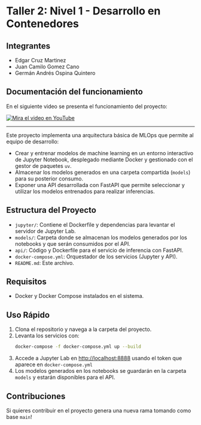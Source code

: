# Taller 2: Nivel 1 - Desarrollo en Contenedores

## Integrantes
* Edgar Cruz Martinez
* Juan Camilo Gomez Cano
* Germán Andrés Ospina Quintero

## Documentación del funcionamiento

En el siguiente video se presenta el funcionamiento del proyecto:

[![Mira el video en YouTube](https://img.youtube.com/vi/uuWJKZ3NUfw/0.jpg)](https://www.youtube.com/watch?v=uuWJKZ3NUfw)

---


Este proyecto implementa una arquitectura básica de MLOps que permite al equipo de desarrollo:

- Crear y entrenar modelos de machine learning en un entorno interactivo de Jupyter Notebook, desplegado mediante Docker y gestionado con el gestor de paquetes `uv`.
- Almacenar los modelos generados en una carpeta compartida (`models`) para su posterior consumo.
- Exponer una API desarrollada con FastAPI que permite seleccionar y utilizar los modelos entrenados para realizar inferencias.

## Estructura del Proyecto

- `jupyter/`: Contiene el Dockerfile y dependencias para levantar el servidor de Jupyter Lab.
- `models/`: Carpeta donde se almacenan los modelos generados por los notebooks y que serán consumidos por el API.
- `api/`: Código y Dockerfile para el servicio de inferencia con FastAPI.
- `docker-compose.yml`: Orquestador de los servicios (Jupyter y API).
- `README.md`: Este archivo.

## Requisitos

- Docker y Docker Compose instalados en el sistema.

## Uso Rápido

1. Clona el repositorio y navega a la carpeta del proyecto.
2. Levanta los servicios con:
	```bash
	docker-compose -f docker-compose.yml up --build
	```
3. Accede a Jupyter Lab en [http://localhost:8888](http://localhost:8888) usando el token que aparece en `docker-compose.yml`
4. Los modelos generados en los notebooks se guardarán en la carpeta `models` y estarán disponibles para el API.

## Contribuciones
Si quieres contribuir en el proyecto genera una nueva rama tomando como base `main`!
